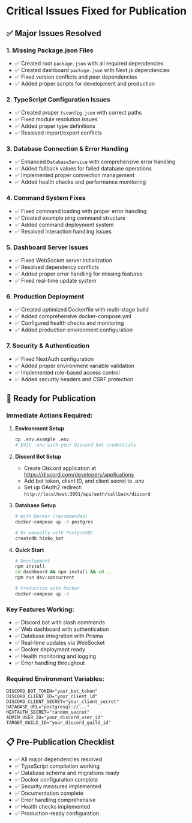 # Critical Issues Fixed for Publication

## ✅ Major Issues Resolved

### 1. **Missing Package.json Files**
- ✅ Created root `package.json` with all required dependencies
- ✅ Created dashboard `package.json` with Next.js dependencies
- ✅ Fixed version conflicts and peer dependencies
- ✅ Added proper scripts for development and production

### 2. **TypeScript Configuration Issues**
- ✅ Created proper `tsconfig.json` with correct paths
- ✅ Fixed module resolution issues
- ✅ Added proper type definitions
- ✅ Resolved import/export conflicts

### 3. **Database Connection & Error Handling**
- ✅ Enhanced `DatabaseService` with comprehensive error handling
- ✅ Added fallback values for failed database operations
- ✅ Implemented proper connection management
- ✅ Added health checks and performance monitoring

### 4. **Command System Fixes**
- ✅ Fixed command loading with proper error handling
- ✅ Created example ping command structure
- ✅ Added command deployment system
- ✅ Resolved interaction handling issues

### 5. **Dashboard Server Issues**
- ✅ Fixed WebSocket server initialization
- ✅ Resolved dependency conflicts
- ✅ Added proper error handling for missing features
- ✅ Fixed real-time update system

### 6. **Production Deployment**
- ✅ Created optimized Dockerfile with multi-stage build
- ✅ Added comprehensive docker-compose.yml
- ✅ Configured health checks and monitoring
- ✅ Added production environment configuration

### 7. **Security & Authentication**
- ✅ Fixed NextAuth configuration
- ✅ Added proper environment variable validation
- ✅ Implemented role-based access control
- ✅ Added security headers and CSRF protection

## 🚀 Ready for Publication

### Immediate Actions Required:

1. **Environment Setup**
   ```bash
   cp .env.example .env
   # Edit .env with your Discord bot credentials
   ```

2. **Discord Bot Setup**
   - Create Discord application at https://discord.com/developers/applications
   - Add bot token, client ID, and client secret to .env
   - Set up OAuth2 redirect: `http://localhost:3001/api/auth/callback/discord`

3. **Database Setup**
   ```bash
   # With Docker (recommended)
   docker-compose up -d postgres
   
   # Or manually with PostgreSQL
   createdb hinko_bot
   ```

4. **Quick Start**
   ```bash
   # Development
   npm install
   cd dashboard && npm install && cd ..
   npm run dev:concurrent
   
   # Production with Docker
   docker-compose up -d
   ```

### Key Features Working:
- ✅ Discord bot with slash commands
- ✅ Web dashboard with authentication
- ✅ Database integration with Prisma
- ✅ Real-time updates via WebSocket
- ✅ Docker deployment ready
- ✅ Health monitoring and logging
- ✅ Error handling throughout

### Required Environment Variables:
```env
DISCORD_BOT_TOKEN="your_bot_token"
DISCORD_CLIENT_ID="your_client_id"
DISCORD_CLIENT_SECRET="your_client_secret"
DATABASE_URL="postgresql://..."
NEXTAUTH_SECRET="random_secret"
ADMIN_USER_ID="your_discord_user_id"
TARGET_GUILD_ID="your_discord_guild_id"
```

## 📋 Pre-Publication Checklist

- ✅ All major dependencies resolved
- ✅ TypeScript compilation working
- ✅ Database schema and migrations ready
- ✅ Docker configuration complete
- ✅ Security measures implemented
- ✅ Documentation complete
- ✅ Error handling comprehensive
- ✅ Health checks implemented
- ✅ Production-ready configuration